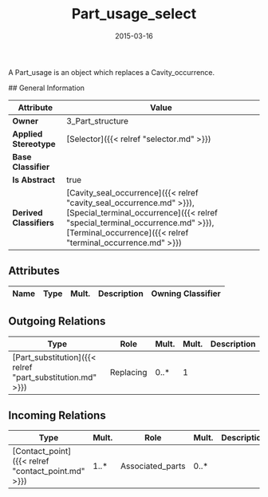 ﻿---
title: Part_usage_select
toc: false
type: specs
date: "2015-03-16"
draft: false
specification: KBL
version: 2.4
documentType: "Recommendation"
elementType: Class
classes:
  - Part_usage_select
menu_name: kbl-2.4
---
<p>A Part_usage is an object which replaces a Cavity_occurrence.</p>
## General Information

| Attribute               | Value |
|-------------------------|-------|
| **Owner**               | 3_Part_structure |
| **Applied Stereotype**  | [Selector]({{< relref "selector.md" >}})<br/>  |
| **Base Classifier**     |   |
| **Is Abstract**         | true |
| **Derived Classifiers** | [Cavity_seal_occurrence]({{< relref "cavity_seal_occurrence.md" >}}), [Special_terminal_occurrence]({{< relref "special_terminal_occurrence.md" >}}), [Terminal_occurrence]({{< relref "terminal_occurrence.md" >}}) |

## Attributes
|  Name  |  Type  |  Mult.  |  Description  |  Owning Classifier  |
|--------|--------|---------|---------------|--------------|

## Outgoing Relations
|    Type  |   Role   |   Mult.   |   Mult.   |   Description   |
|----------|----------|-----------|-----------|-----------------|
| [Part_substitution]({{< relref "part_substitution.md" >}}) | Replacing | 0..* | 1 |  |
##  Incoming Relations
|    Type  |   Mult.  |   Role    |   Mult.   |   Description  |
|----------|----------|-----------|-----------|----------------|
| [Contact_point]({{< relref "contact_point.md" >}}) | 1..* | Associated_parts | 0..* |  |

